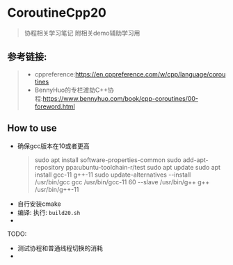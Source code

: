 # CoroutineCpp20
> 协程相关学习笔记 附相关demo辅助学习用
## 参考链接:

> -  cppreference:https://en.cppreference.com/w/cpp/language/coroutines
> -  BennyHuo的专栏渡劫C++协程:https://www.bennyhuo.com/book/cpp-coroutines/00-foreword.html





## How to use

- 确保gcc版本在10或者更高
    > sudo apt install software-properties-common
    > sudo add-apt-repository ppa:ubuntu-toolchain-r/test
    > sudo apt update
    > sudo apt install gcc-11 g++-11
    > sudo update-alternatives --install /usr/bin/gcc gcc /usr/bin/gcc-11 60 --slave /usr/bin/g++ g++ /usr/bin/g++-11
- 自行安装cmake
- 编译: 执行: `build20.sh`
- 

TODO: 
- 测试协程和普通线程切换的消耗
- 

